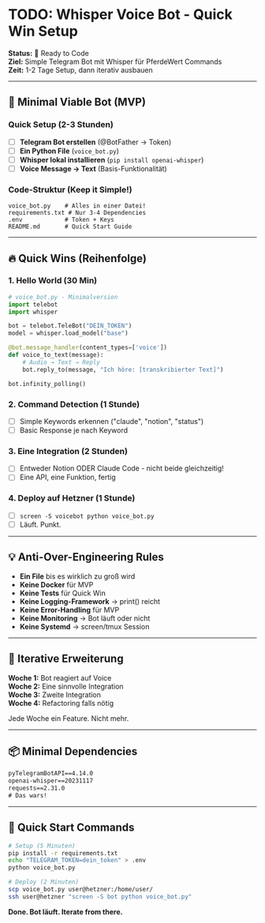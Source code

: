 # TODO: Whisper Voice Bot - Quick Win Setup

**Status:** 🚀 Ready to Code  
**Ziel:** Simple Telegram Bot mit Whisper für PferdeWert Commands  
**Zeit:** 1-2 Tage Setup, dann iterativ ausbauen

-----

## 🎯 Minimal Viable Bot (MVP)

### Quick Setup (2-3 Stunden)

- [ ] **Telegram Bot erstellen** (@BotFather → Token)
- [ ] **Ein Python File** (`voice_bot.py`)
- [ ] **Whisper lokal installieren** (`pip install openai-whisper`)
- [ ] **Voice Message → Text** (Basis-Funktionalität)

### Code-Struktur (Keep it Simple!)

```
voice_bot.py    # Alles in einer Datei!
requirements.txt # Nur 3-4 Dependencies
.env            # Token + Keys
README.md       # Quick Start Guide
```

-----

## 🔥 Quick Wins (Reihenfolge)

### 1. Hello World (30 Min)

```python
# voice_bot.py - Minimalversion
import telebot
import whisper

bot = telebot.TeleBot("DEIN_TOKEN")
model = whisper.load_model("base")

@bot.message_handler(content_types=['voice'])
def voice_to_text(message):
    # Audio → Text → Reply
    bot.reply_to(message, "Ich höre: [transkribierter Text]")

bot.infinity_polling()
```

### 2. Command Detection (1 Stunde)

- [ ] Simple Keywords erkennen ("claude", "notion", "status")
- [ ] Basic Response je nach Keyword

### 3. Eine Integration (2 Stunden)

- [ ] Entweder Notion ODER Claude Code - nicht beide gleichzeitig!
- [ ] Eine API, eine Funktion, fertig

### 4. Deploy auf Hetzner (1 Stunde)

- [ ] `screen -S voicebot python voice_bot.py`
- [ ] Läuft. Punkt.

-----

## 💡 Anti-Over-Engineering Rules

- **Ein File** bis es wirklich zu groß wird
- **Keine Docker** für MVP
- **Keine Tests** für Quick Win
- **Keine Logging-Framework** → print() reicht
- **Keine Error-Handling** für MVP
- **Keine Monitoring** → Bot läuft oder nicht
- **Keine Systemd** → screen/tmux Session

-----

## 🚀 Iterative Erweiterung

**Woche 1:** Bot reagiert auf Voice  
**Woche 2:** Eine sinnvolle Integration  
**Woche 3:** Zweite Integration  
**Woche 4:** Refactoring falls nötig

Jede Woche ein Feature. Nicht mehr.

-----

## 📦 Minimal Dependencies

```txt
pyTelegramBotAPI==4.14.0
openai-whisper==20231117
requests==2.31.0
# Das wars!
```

-----

## 🎪 Quick Start Commands

```bash
# Setup (5 Minuten)
pip install -r requirements.txt
echo "TELEGRAM_TOKEN=dein_token" > .env
python voice_bot.py

# Deploy (2 Minuten)
scp voice_bot.py user@hetzner:/home/user/
ssh user@hetzner "screen -S bot python voice_bot.py"
```

**Done. Bot läuft. Iterate from there.**
